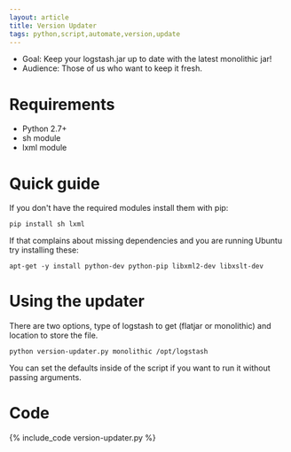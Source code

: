 ```yaml
---
layout: article
title: Version Updater
tags: python,script,automate,version,update
---
```


* Goal: Keep your logstash.jar up to date with the latest monolithic jar!
* Audience: Those of us who want to keep it fresh.

# Requirements

* Python 2.7+
* sh module
* lxml module

# Quick guide

If you don't have the required modules install them with pip:

    pip install sh lxml

If that complains about missing dependencies and you are running Ubuntu try installing these:

    apt-get -y install python-dev python-pip libxml2-dev libxslt-dev

# Using the updater

There are two options, type of logstash to get (flatjar or monolithic) and location to store the file.

    python version-updater.py monolithic /opt/logstash

You can set the defaults inside of the script if you want to run it without passing arguments.

# Code

{% include_code version-updater.py %}
